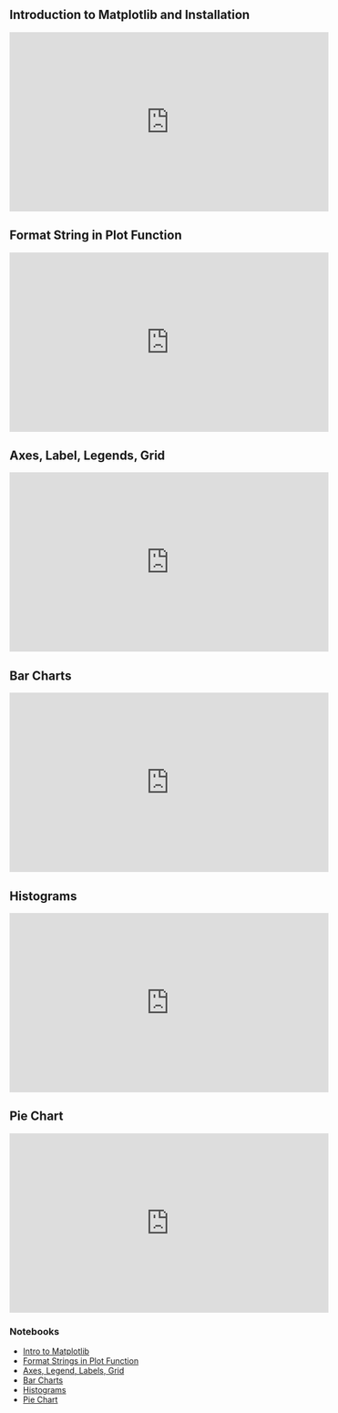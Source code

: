 ## Introduction to Matplotlib and Installation









<iframe width="560" height="315" src="https://www.youtube.com/embed/qqwf4Vuj8oM" title="YouTube video player" frameborder="0" allow="accelerometer; autoplay; clipboard-write; encrypted-media; gyroscope; picture-in-picture" allowfullscreen></iframe>











## Format String in Plot Function









<iframe width="560" height="315" src="https://www.youtube.com/embed/zl5qPnqps8M" title="YouTube video player" frameborder="0" allow="accelerometer; autoplay; clipboard-write; encrypted-media; gyroscope; picture-in-picture" allowfullscreen></iframe>












## Axes, Label, Legends, Grid










<iframe width="560" height="315" src="https://www.youtube.com/embed/oETDriX9n1w" title="YouTube video player" frameborder="0" allow="accelerometer; autoplay; clipboard-write; encrypted-media; gyroscope; picture-in-picture" allowfullscreen></iframe>












## Bar Charts









<iframe width="560" height="315" src="https://www.youtube.com/embed/iedmZlFxjfA" title="YouTube video player" frameborder="0" allow="accelerometer; autoplay; clipboard-write; encrypted-media; gyroscope; picture-in-picture" allowfullscreen></iframe>













## Histograms














<iframe width="560" height="315" src="https://www.youtube.com/embed/r75BPh1uk38" title="YouTube video player" frameborder="0" allow="accelerometer; autoplay; clipboard-write; encrypted-media; gyroscope; picture-in-picture" allowfullscreen></iframe>










## Pie Chart










<iframe width="560" height="315" src="https://www.youtube.com/embed/GOuUGWGUT14" title="YouTube video player" frameborder="0" allow="accelerometer; autoplay; clipboard-write; encrypted-media; gyroscope; picture-in-picture" allowfullscreen></iframe>


### Notebooks

* [Intro to Matplotlib](https://github.com/codebasics/py/blob/master/matpltlib/1_intro/1_matplotlib_introduction.ipynb)
* [Format Strings in Plot Function](https://github.com/codebasics/py/blob/master/matpltlib/2_format_strings/2_matplotlib_format_strings.ipynb)
* [Axes, Legend, Labels, Grid](https://github.com/codebasics/py/blob/master/matpltlib/3_legends_grid_axes_labels/3_legends_grid_axes_labels.ipynb)
* [Bar Charts](https://github.com/codebasics/py/blob/master/matpltlib/4_bar_chart/4_bar_chart.ipynb)
* [Histograms](https://github.com/codebasics/py/blob/master/matpltlib/5_histogram/5_histogram.ipynb)
* [Pie Chart](https://github.com/codebasics/py/blob/master/matpltlib/6_pie_chart/6_pie_chart.ipynb)